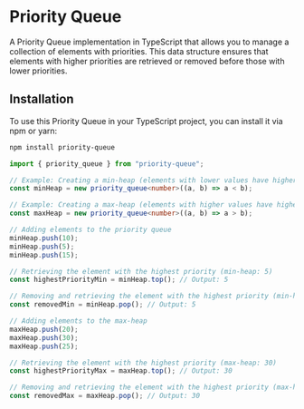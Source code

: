 # Priority Queue 

A Priority Queue implementation in TypeScript that allows you to manage a collection of elements with priorities. This data structure ensures that elements with higher priorities are retrieved or removed before those with lower priorities.

## Installation

To use this Priority Queue in your TypeScript project, you can install it via npm or yarn:

```sh
npm install priority-queue
```

```typescript
import { priority_queue } from "priority-queue";

// Example: Creating a min-heap (elements with lower values have higher priority)
const minHeap = new priority_queue<number>((a, b) => a < b);

// Example: Creating a max-heap (elements with higher values have higher priority)
const maxHeap = new priority_queue<number>((a, b) => a > b);

// Adding elements to the priority queue
minHeap.push(10);
minHeap.push(5);
minHeap.push(15);

// Retrieving the element with the highest priority (min-heap: 5)
const highestPriorityMin = minHeap.top(); // Output: 5

// Removing and retrieving the element with the highest priority (min-heap: 5)
const removedMin = minHeap.pop(); // Output: 5

// Adding elements to the max-heap
maxHeap.push(20);
maxHeap.push(30);
maxHeap.push(25);

// Retrieving the element with the highest priority (max-heap: 30)
const highestPriorityMax = maxHeap.top(); // Output: 30

// Removing and retrieving the element with the highest priority (max-heap: 30)
const removedMax = maxHeap.pop(); // Output: 30
```


